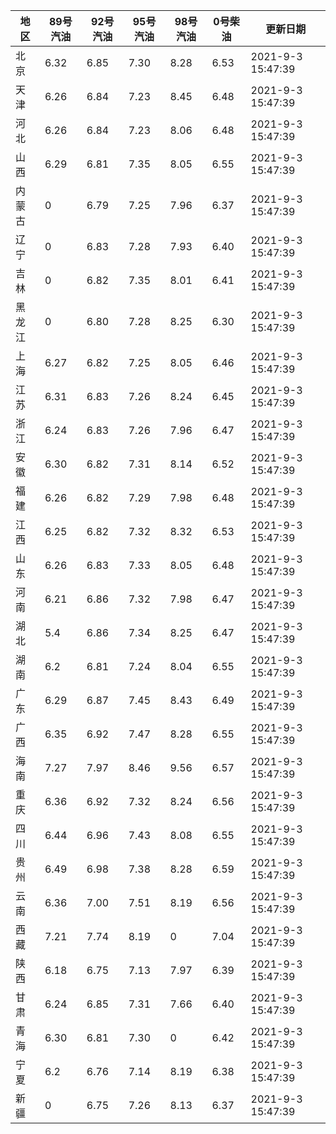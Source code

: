 | 地区 | 89号汽油 | 92号汽油 | 95号汽油 | 98号汽油 | 0号柴油 | 更新日期 |
| --- | --- | --- | --- | --- | --- | --- |
| 北京 | 6.32 | 6.85 | 7.30 | 8.28 | 6.53 | 2021-9-3 15:47:39 |
| 天津 | 6.26 | 6.84 | 7.23 | 8.45 | 6.48 | 2021-9-3 15:47:39 |
| 河北 | 6.26 | 6.84 | 7.23 | 8.06 | 6.48 | 2021-9-3 15:47:39 |
| 山西 | 6.29 | 6.81 | 7.35 | 8.05 | 6.55 | 2021-9-3 15:47:39 |
| 内蒙古 | 0 | 6.79 | 7.25 | 7.96 | 6.37 | 2021-9-3 15:47:39 |
| 辽宁 | 0 | 6.83 | 7.28 | 7.93 | 6.40 | 2021-9-3 15:47:39 |
| 吉林 | 0 | 6.82 | 7.35 | 8.01 | 6.41 | 2021-9-3 15:47:39 |
| 黑龙江 | 0 | 6.80 | 7.28 | 8.25 | 6.30 | 2021-9-3 15:47:39 |
| 上海 | 6.27 | 6.82 | 7.25 | 8.05 | 6.46 | 2021-9-3 15:47:39 |
| 江苏 | 6.31 | 6.83 | 7.26 | 8.24 | 6.45 | 2021-9-3 15:47:39 |
| 浙江 | 6.24 | 6.83 | 7.26 | 7.96 | 6.47 | 2021-9-3 15:47:39 |
| 安徽 | 6.30 | 6.82 | 7.31 | 8.14 | 6.52 | 2021-9-3 15:47:39 |
| 福建 | 6.26 | 6.82 | 7.29 | 7.98 | 6.48 | 2021-9-3 15:47:39 |
| 江西 | 6.25 | 6.82 | 7.32 | 8.32 | 6.53 | 2021-9-3 15:47:39 |
| 山东 | 6.26 | 6.83 | 7.33 | 8.05 | 6.48 | 2021-9-3 15:47:39 |
| 河南 | 6.21 | 6.86 | 7.32 | 7.98 | 6.47 | 2021-9-3 15:47:39 |
| 湖北 | 5.4 | 6.86 | 7.34 | 8.25 | 6.47 | 2021-9-3 15:47:39 |
| 湖南 | 6.2 | 6.81 | 7.24 | 8.04 | 6.55 | 2021-9-3 15:47:39 |
| 广东 | 6.29 | 6.87 | 7.45 | 8.43 | 6.49 | 2021-9-3 15:47:39 |
| 广西 | 6.35 | 6.92 | 7.47 | 8.28 | 6.55 | 2021-9-3 15:47:39 |
| 海南 | 7.27 | 7.97 | 8.46 | 9.56 | 6.57 | 2021-9-3 15:47:39 |
| 重庆 | 6.36 | 6.92 | 7.32 | 8.24 | 6.56 | 2021-9-3 15:47:39 |
| 四川 | 6.44  | 6.96 | 7.43 | 8.08 | 6.55 | 2021-9-3 15:47:39 |
| 贵州 | 6.49 | 6.98 | 7.38 | 8.28 | 6.59 | 2021-9-3 15:47:39 |
| 云南 | 6.36  | 7.00 | 7.51 | 8.19 | 6.56 | 2021-9-3 15:47:39 |
| 西藏 | 7.21 | 7.74 | 8.19 | 0 | 7.04 | 2021-9-3 15:47:39 |
| 陕西 | 6.18 | 6.75 | 7.13 | 7.97 | 6.39 | 2021-9-3 15:47:39 |
| 甘肃 | 6.24 | 6.85 | 7.31 | 7.66 | 6.40 | 2021-9-3 15:47:39 |
| 青海 | 6.30 | 6.81 | 7.30 | 0 | 6.42 | 2021-9-3 15:47:39 |
| 宁夏 | 6.2 | 6.76 | 7.14 | 8.19 | 6.38 | 2021-9-3 15:47:39 |
| 新疆 | 0 | 6.75 | 7.26 | 8.13 | 6.37 | 2021-9-3 15:47:39 |
